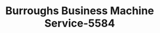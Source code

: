 ---
f_zip-code: 92602
f_state-code: CA
title: Burroughs Business Machine Service-5584
f_phone: 949-250-0622
f_city-only: Irvine
f_address: Irvine Irvine
f_location-unique-id: '5584'
slug: burroughs-business-machine-service-5584
updated-on: '2024-05-30T13:46:58.046Z'
created-on: '2024-05-30T13:36:59.803Z'
published-on: '2024-05-30T13:54:32.469Z'
f_city-state: cms/city/irvine-ca.md
f_company: cms/company/burroughs-business-machine-service.md
f_state: cms/state/california.md
layout: '[payday-loan].html'
tags: payday-loan
---